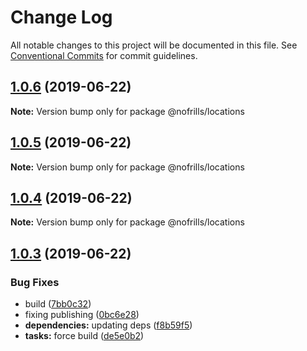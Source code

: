 # Change Log

All notable changes to this project will be documented in this file.
See [Conventional Commits](https://conventionalcommits.org) for commit guidelines.

## [1.0.6](https://github.com/nativecode-dev/nofrills/compare/@nofrills/locations@1.0.5...@nofrills/locations@1.0.6) (2019-06-22)

**Note:** Version bump only for package @nofrills/locations





## [1.0.5](https://github.com/nativecode-dev/nofrills/compare/@nofrills/locations@1.0.4...@nofrills/locations@1.0.5) (2019-06-22)

**Note:** Version bump only for package @nofrills/locations





## [1.0.4](https://github.com/nativecode-dev/nofrills/compare/@nofrills/locations@1.0.3...@nofrills/locations@1.0.4) (2019-06-22)

**Note:** Version bump only for package @nofrills/locations





## [1.0.3](https://github.com/nativecode-dev/nofrills/compare/@nofrills/locations@1.0.2...@nofrills/locations@1.0.3) (2019-06-22)


### Bug Fixes

* build ([7bb0c32](https://github.com/nativecode-dev/nofrills/commit/7bb0c32))
* fixing publishing ([0bc6e28](https://github.com/nativecode-dev/nofrills/commit/0bc6e28))
* **dependencies:** updating deps ([f8b59f5](https://github.com/nativecode-dev/nofrills/commit/f8b59f5))
* **tasks:** force build ([de5e0b2](https://github.com/nativecode-dev/nofrills/commit/de5e0b2))
